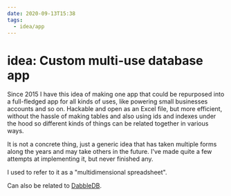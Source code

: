 ```yaml
---
date: 2020-09-13T15:38
tags:
  - idea/app
---
```


# idea: Custom multi-use database app

Since 2015 I have this idea of making one app that could be repurposed into a full-fledged app for all kinds of uses, like powering small businesses accounts and so on. Hackable and open as an Excel file, but more efficient, without the hassle of making tables and also using ids and indexes under the hood so different kinds of things can be related together in various ways.

It is not a concrete thing, just a generic idea that has taken multiple forms along the years and may take others in the future. I've made quite a few attempts at implementing it, but never finished any.

I used to refer to it as a "multidimensional spreadsheet".

Can also be related to [DabbleDB][dabble-db].

[dabble-db]: https://en.wikipedia.org/wiki/Dabble_DB
